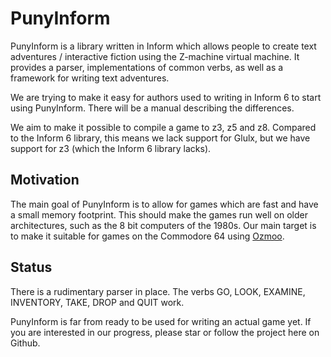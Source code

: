 # PunyInform

PunyInform is a library written in Inform which allows people to create text adventures / interactive fiction using the Z-machine virtual machine. It provides a parser, implementations of common verbs, as well as a framework for writing text adventures.

We are trying to make it easy for authors used to writing in Inform 6 to start using PunyInform. There will be a manual describing the differences. 

We aim to make it possible to compile a game to z3, z5 and z8. Compared to the Inform 6 library, this means we lack support for Glulx, but we have support for z3 (which the Inform 6 library lacks).

## Motivation

The main goal of PunyInform is to allow for games which are fast and have a small memory footprint. This should make the games run well on older architectures, such as the 8 bit computers of the 1980s. Our main target is to make it suitable for games on the Commodore 64 using [Ozmoo](https://github.com/johanberntsson/ozmoo/).


## Status

There is a rudimentary parser in place. The verbs GO, LOOK, EXAMINE, INVENTORY, TAKE, DROP and QUIT work. 

PunyInform is far from ready to be used for writing an actual game yet. If you are interested in our progress, please star or follow the project here on Github.


